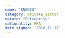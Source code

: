 ```yaml
---
name: "ENEDIS"
category: private_sector
nature: "Entreprise"
nationality: FRA
date_signed: '2018-11-12'
---
```

    